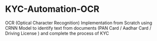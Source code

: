 # KYC-Automation-OCR
OCR (Optical Character Recognition) Implementation from Scratch using CRNN Model to identify text from documents (PAN Card / Aadhar Card / Driving License ) and complete the process of KYC  

